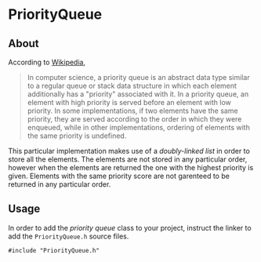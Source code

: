 # PriorityQueue

## About

According to [Wikipedia](https://en.wikipedia.org/wiki/Priority_queue),

> In computer science, a priority queue is an abstract data type similar to a regular queue or stack data structure in which each element additionally has a "priority"
> associated with it. In a priority queue, an element with high priority is served before an element with low priority. In some implementations, if two elements have the
> same priority, they are served according to the order in which they were enqueued, while in other implementations, ordering of elements with the same priority is
> undefined.

This particular implementation makes use of a *doubly-linked list* in order to store all the elements. The elements are not stored in any particular order, however when
the elements are returned the one with the highest priority is given. Elements with the same priority score are not garenteed to be returned in any particular order.

## Usage

In order to add the *priority queue* class to your project, instruct the linker to add the ```PriorityQueue.h``` source files.

    #include "PriorityQueue.h"
